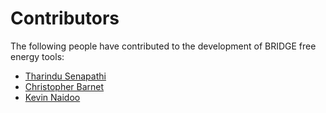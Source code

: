 # Contributors

The following people have contributed to the development of BRIDGE free energy tools:

<!-- Add your name below, sort alphabetically by surname. Link to Github profile / your home page. -->

- [Tharindu Senapathi](https://github.com/tsenapathi)
- [Christopher Barnet](https://github.com/chrisbarnettster)
- [Kevin Naidoo](https://github.com/KJNaidoo)
